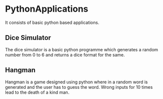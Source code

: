 # PythonApplications
It consists of basic python based applications.

## Dice Simulator
The dice simulator is a basic python programme which generates a random number from 0 to 6 and returns a dice format for the same.


## Hangman
Hangman is a game designed using python where in a random word is generated and the user has to guess the word. Wrong inputs for 10 times lead to the death of a kind man.
